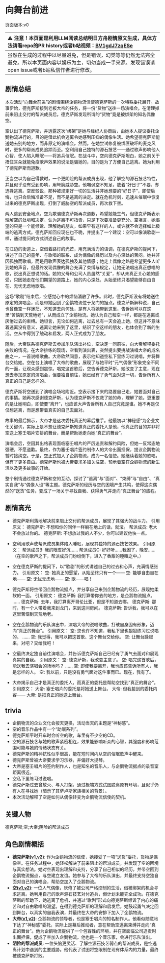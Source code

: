 # 向舞台前进
页面版本:v0
 

| :warning: 注意！本页面是利用LLM阅读总结明日方舟剧情原文生成，具体方法请看repo的PR history或者b站视频：[BV1gdJ7zqESe](https://www.bilibili.com/video/BV1gdJ7zqESe/)         |
|:----------------------------|
| 虽然在生成的过程中以尽量避免，但是错误，幻觉等等仍然无法完全避免。所以本页面内容以娱乐为主，切勿当成一手来源。发现错误请open issue或者b站私信作者进行修改。|



## 剧情总结
本次活动“向舞台前进”的剧情围绕企鹅物流信使德克萨斯的一次特殊委托展开。故事伊始，德克萨斯接到老板大帝的任务，将一份“货物”送往一场演唱会。在清理掉前来阻止交付的帮派成员后，德克萨斯发现所谓的“货物”竟是被绑架的知名偶像空。

空认出了德克萨斯，并透露这次“绑架”是她与经纪人协商后，由她本人提议委托企鹅物流进行的，目的是借此机会逃离令她感到压抑的偶像生活。她希望德克萨斯能送她去别的地方，而非原定的演唱会。然而，在她尝试修复被绑匪破坏的麦克风时，更多的帮派成员追踪而至。空利用自己独特的源石技艺——通过歌声影响他人心智，使人陷入睡眠——将追兵催眠。在战斗中，空向德克萨斯坦白，她之前关于捂住耳朵就能免疫歌声效果的说法是骗她的，目的是为了方便自己逃离。她为利用了德克萨斯而道歉。

正当空以为自己得救时，一个更阴险的帮派成员出现，他了解空的源石技艺特性，并且似乎没有受到影响，用弩箭威胁空。他嘲讽空不知足，放着“好日子”不要，却选择逃离。空反驳说，那种被规定好一切的生活并非她想要的“好日子”，即使后悔，也只会后悔准备不足，而不是逃离的决定。就在危机时刻，迅速从催眠中恢复过来的德克萨斯出现，打倒了威胁空的帮派成员，再次救下空。

两人逃到安全地点。空为欺骗德克萨斯再次道歉，希望她能生气，但德克萨斯表示理解空的处境和决定，认为逃离不可指责，只是下次要准备更充分。空坦言，她渴望的只是一个能倾诉、理解她的朋友，如果早有这样的人，或许就不会选择如此极端的逃离方式。德克萨斯回应现在也不晚，并提出了一个建议：空可以像演歌剧一样，通过提问的方式讲述自己的故事。

在江边的街道上，空借着路灯的光芒，用充满活力的语调，在德克萨斯的提问下，讲述了自己的童年、与歌唱的联系、成为偶像的经历以及内心深处的苦闷。她并非因孤独而歌唱，而是用歌声表达孤独及其他情感；她走上偶像之路是希望更多人听到她的声音，但最终发现偶像的舞台充满了束缚与规定，让她无法唱出真正想唱的歌，说出真正想说的话。她的父母和公司人员虽然“关爱”，却从未真正关心她的感受，只因她走在他们期望的道路上。她的内心深处，从始至终只渴望能够自由自在、无忧无虑地歌唱。

这场“歌剧”结束后，空感觉心中的烦恼消散了许多。此时，德克萨斯没有将她送往原定的演唱会，而是带她回到了企鹅物流位于龙门的据点。德克萨斯解释说，自己也曾像空一样迷茫，不知道去向何处，是有人将她带到这里，告诉她可以在这里“苦恼到天荒地老”，从而成立了企鹅物流。她认为自己和空一样，都是在逃离或厌倦过去的束缚。她坦言，无论如何逃离，过去总有一天会追上她，但这并不意味着逃离没有意义，逃离让她来到了这里，结识了空这样的朋友，也体会到了新的生活。空从中得到了触动和启发，两人正式成为了朋友。

随后，大帝联系德克萨斯去参加乐队演出补位，空决定一同前往，向大帝解释委托失败的情况。在大帝排练的现场，空看到演出表，突然提出要挑战演唱大帝的成名曲之一，一首说唱歌曲。大帝欣然同意，表示他知道空私下里练习过说唱，并将舞台交给她。空在台上演唱了大帝的歌曲，展现了与她平时“元气偶像”形象完全不同的一面，让观众感到震惊。唱完这首歌后，空告诉德克萨斯，她改变了主意，现在想去参加原定的演唱会，但要独自前往，她已经有了勇气面对这一切，告诉所有人真正的自己是怎样的。

德克萨斯将空送到了演唱会场地附近。空表示接下来的路要自己走，她要面对自己的事情。她再次感谢德克萨斯，认为德克萨斯不仅救了她的命，理解了她，更重要的是让她明白，即使要“离开”，也应该大声告诉所有人自己究竟是谁。她不再是仅仅想逃离，而是想带着真实的自己去面对。

故事的最后揭示，大帝才是这次委托真正的幕后推手。他最初以“神秘感”为企业文化关键词，实际上是不想让德克萨斯知道真正的委托人是他，他真正的目的并非将空送上塞壬唱片安排的舞台，而是帮助她走向她“真正的舞台”。

演唱会后，空因其出格表现面临塞壬唱片的严厉追责和解约风险，但她一反常态地强硬，不愿道歉。最终，作为塞壬唱片签约制作人的大帝出面担保，提议企鹅物流暂时接纳空。于是，空正式加入了企鹅物流，成为一名信使。她继续着她的歌唱，但有了更多自由。德克萨斯也被大帝要求多加关注空，预示着空在企鹅物流的新生活以及更多故事的开始。

整个剧情通过德克萨斯和空的互动，探讨了“逃离”与“面对”、“束缚”与“自由”、“真实自我”与“偶像人设”等主题。德克萨斯的经历与空的困境产生共鸣，使得这次偶然的“送货”任务，变成了一场关于寻找自我、获得勇气并走向“真正舞台”的旅程。
## 剧情高光
- 德克萨斯利落地解决前来阻止交付的帮派成员，展现了其强大的战斗力。
  引用原文：
  德克萨斯: 不想和你的同伴一样躺在地上的话，就滚。
  帮派成员: 老大不会放过你的。
  德克萨斯: 不想放过我的人不少，你可以建议他快一点。

- 空利用歌声使帮派成员集体陷入睡眠，展现其独特的源石技艺效果。
  引用原文：
  帮派成员B: 我的眼皮好沉......
  帮派成员C: 好好听......我困了，晚安......
  （在空的歌声之下，帮派成员们纷纷倒下，进入了香甜的睡眠之中。）

- 空在德克萨斯的提问下，以“歌剧”的形式讲述自己的过去和心声，充满情感张力。
  引用原文：
  空: 她真正的愿望，从始至终只有一个——
  空: 能够自由自在地——
  空: 无忧无虑地——
  空: 歌——唱！

- 德克萨斯将空带回企鹅物流据点，并分享自己来到企鹅物流的经历，展现她柔软的一面。
  引用原文：
  德克萨斯: 我打算带你去的地方，是企鹅物流据点。
  ......
  德克萨斯: 去年，我打算离开哥伦比亚，但是不知道去哪。
  德克萨斯: 那时，有一个人带着我来到龙门，来到这间房间。
  德克萨斯: 告诉我，我可以在这里苦恼到天荒地老。

- 空在企鹅物流的乐队演出中，演唱大帝的说唱歌曲，打破自身固有形象，迈向“真正的舞台”。
  引用原文：
  空: 您也许不知道，我私下里也狠狠练习过说唱的。
  ......
  空: 我觉得，我可以把这首歌、这个舞台交给你。
  空: 让舞台躁起来，对吧？交给我吧！

- 空最终决定独自前往演唱会，并告诉德克萨斯自己已经有了勇气去面对和展现真实的自我。
  引用原文：
  空: 德克萨斯，我改变主意了。
  空: 唱完这首歌后，能送我去演唱会的场地吗？
  ......
  空: 即使我要离开，我也应该告诉所有人，我是怎样的人。
  空: 我以前，只是没有勇气面对这件事而已。现在，我有了。

- 大帝揭示自己才是真正的委托人，而真正的委托是帮助空找到“真正的舞台”。
  引用原文：
  大帝: 塞壬唱片的委托是将她送上舞台。
  大帝: 但我接到的委托内容——
  大帝: 是把真正的她送上舞台。
## trivia
- 企鹅物流的企业文化会按天更换，活动当天的主题是“神秘感”。
- 空的音乐作品中有一个“助眠系列”。
- 德克萨斯平时开车时会听空的歌，车里有不少空的CD。
- 空的源石技艺与她的歌声紧密相连，效果能影响听众的心智，其强度和影响范围可能与她的情绪状态有关。
- 德克萨斯的精神抗性似乎很高，能在短时间内从空的催眠歌声中醒来。
- 德克萨斯曾被大帝要求学习乐器，并偏好大提琴。
- 大帝是塞壬唱片的签约制作人，也是知名的音乐人，与企鹅物流据点的录音室距离很近。
- 空私下里练习过说唱。
- 德克萨斯过去曾放火、与人打架，通过极端方式试图脱离原有环境，且似乎仍有人在寻找她（暗示了其萨卢斯家族相关的背景）。
- 本次活动解释了空是如何从偶像转变为企鹅物流信使的契机。
## 关键人物
德克萨斯;空;大帝;阴险的帮派成员
## 角色剧情概括
-   **德克萨斯([v1](../chars/char_102_texas.md),[v2](../char_v3/char_102_texas.md))**: 作为企鹅物流的信使，她接受了一项“送货”委托，货物是偶像空。在任务过程中，她轻松解决了前来阻止的帮派成员，并发现了空的困境与真实想法。她对空表现出理解和支持，分享了自己相似的经历，并带空回到企鹅物流据点，与空建立友谊。她参与了大帝的乐队演出，并最终支持空独自面对自己的演唱会，帮助空加入了企鹅物流。
-   **空([v1](../chars/char_101_sora.md),[v2](../char_v3/char_101_sora.md))**: 一位人气偶像，厌倦了被公司严格控制的生活，借被绑架的机会寻求逃离。她利用自己的歌声源石技艺对付追兵，但计划未能完全成功。在德克萨斯的帮助下，她逃离了危机，并通过“歌剧”形式向德克萨斯倾诉了内心的痛苦和对自由歌唱的渴望。在得到德克萨斯的理解和启发后，她鼓起勇气决定回到舞台，以真实的自我表演，并最终在大帝的安排下加入了企鹅物流。
-   **大帝([v1](../chars/extended_char_da_di.md),[v2](../char_v3/extended_char_da_di.md))**: 企鹅物流的领导者，也是塞壬唱片的知名制作人。他看似随意地下达了“神秘感”委托，实际上是幕后推动者，意在帮助空逃离束缚并走向“真正的舞台”。他为企鹅物流提供了一个包容性的环境，并在空面临公司追责时出面担保，促成了空加入企鹅物流。他也是一个音乐家，会进行乐队演出。
-   **阴险的帮派成员**: 一位头脑更灵活、了解空源石技艺弱点的帮派成员，是空逃离计划中遇到的主要威胁。他代表了试图将空限制在现有体系内的力量，最终被德克萨斯打败。